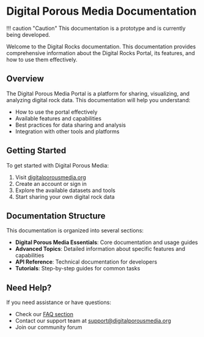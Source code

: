 # Digital Porous Media Documentation

!!! caution "Caution"
    This documentation is a prototype and is currently being developed.

Welcome to the Digital Rocks documentation. This documentation provides comprehensive information about the Digital Rocks Portal, its features, and how to use them effectively.

## Overview

The Digital Porous Media Portal is a platform for sharing, visualizing, and analyzing digital rock data. This documentation will help you understand:

- How to use the portal effectively
- Available features and capabilities
- Best practices for data sharing and analysis
- Integration with other tools and platforms

## Getting Started

To get started with Digital Porous Media:

1. Visit [digitalporousmedia.org](https://digitalporousmedia.org)
2. Create an account or sign in
3. Explore the available datasets and tools
4. Start sharing your own digital rock data

## Documentation Structure

This documentation is organized into several sections:

- **Digital Porous Media Essentials**: Core documentation and usage guides
- **Advanced Topics**: Detailed information about specific features and capabilities
- **API Reference**: Technical documentation for developers
- **Tutorials**: Step-by-step guides for common tasks

## Need Help?

If you need assistance or have questions:

- Check our [FAQ section](https://digitalporousmedia.org/faq)
- Contact our support team at [support@digitalporousmedia.org](mailto:support@digitalporousmedia.org)
- Join our community forum 